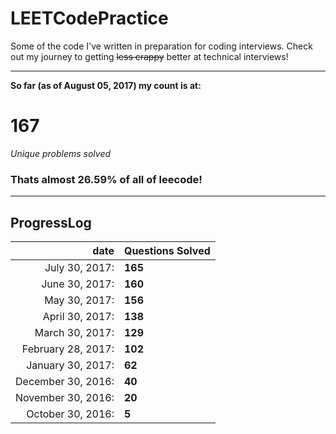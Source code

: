 # LEETCodePractice
Some of the code I've written in preparation for coding interviews. Check out my journey to getting ~~less crappy~~ better at technical interviews!

___

**So far (as of August 05, 2017) my count is at:**   
# 167
*Unique problems solved* 
### Thats almost 26.59% of all of leecode! 
___
## ProgressLog  
| date | Questions Solved |   
| -: | :- |   
| July 30, 2017: | **165** |   
| June 30, 2017: | **160** |   
| May 30, 2017: | **156** |   
| April 30, 2017: | **138** |   
| March 30, 2017: | **129** |   
| February 28, 2017: | **102** |   
| January 30, 2017: | **62** |   
| December 30, 2016: | **40** |   
| November 30, 2016: | **20** |   
| October 30, 2016: | **5**  |   
